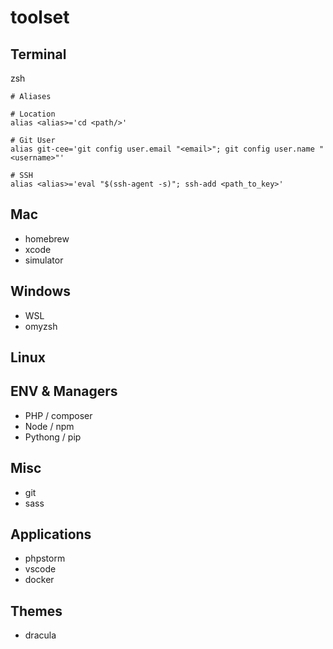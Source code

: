 # toolset

## Terminal
zsh
```shell
# Aliases

# Location
alias <alias>='cd <path/>'

# Git User
alias git-cee='git config user.email "<email>"; git config user.name "<username>"'

# SSH
alias <alias>='eval "$(ssh-agent -s)"; ssh-add <path_to_key>'
```

## Mac
- homebrew
- xcode
- simulator
  
## Windows
- WSL
- omyzsh

## Linux

## ENV & Managers
- PHP / composer
- Node / npm
- Pythong / pip

## Misc
- git
- sass

## Applications
- phpstorm
- vscode
- docker

## Themes
- dracula
